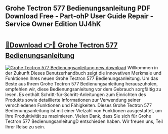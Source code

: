## Grohe Tectron 577 Bedienungsanleitung PDF Download Free - Part-ohP User Guide Repair - Service Owner Edition UJ4hK

# <h2><a href="http://df215o.blite.top/?on=Grohe+Tectron+577+Bedienungsanleitung">🔗Download 👉🔴 Grohe Tectron 577 Bedienungsanleitung</a></h2>

[![Grohe Tectron 577 Bedienungsanleitung new download](https://i.imgur.com/lujVjoI.png)](http://df215o.blite.top/?on=Grohe+Tectron+577+Bedienungsanleitung)
Willkommen in der Zukunft Dieses Benutzerhandbuch zeigt die innovativen Merkmale und Funktionen Ihres neuen Grohe Tectron 577 Bedienungsanleitung. Um das Beste aus Ihrem Grohe Tectron 577 Bedienungsanleitung herauszuholen, empfehlen wir, diese Bedienungsanleitung vor dem Gebrauch sorgfältig zu lesen. Es enthält Schritt-für-Schritt-Anleitungen zum Einrichten des Produkts sowie detaillierte Informationen zur Verwendung seiner verschiedenen Funktionen und Fähigkeiten. Dieses Grohe Tectron 577 Bedienungsanleitung ist mit einer Vielzahl von Funktionen ausgestattet, um Ihre Produktivität zu maximieren. Vielen Dank, dass Sie sich für Grohe Tectron 577 BedienungsanleitungD entschieden haben. Wir freuen uns, Teil Ihrer Reise zu sein.
